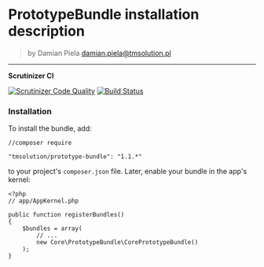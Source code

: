 
# PrototypeBundle installation description

>by Damian Piela <damian.piela@tmsolution.pl>


---


__Scrutinizer CI__

[![Scrutinizer Code Quality](https://scrutinizer-ci.com/g/TMSolution/PrototypeBundle/badges/quality-score.png?b=master)](https://scrutinizer-ci.com/g/TMSolution/PrototypeBundle/?branch=master)
[![Build Status](https://scrutinizer-ci.com/g/TMSolution/PrototypeBundle/badges/build.png?b=master)](https://scrutinizer-ci.com/g/TMSolution/PrototypeBundle/build-status/master)

### Installation

To install the bundle, add: 

```
//composer require

"tmsolution/prototype-bundle": "1.1.*"
```

to your project's `composer.json` file. Later, enable your bundle in the app's kernel:

```
<?php
// app/AppKernel.php

public function registerBundles()
{
    $bundles = array(
        // ...
        new Core\PrototypeBundle\CorePrototypeBundle()
    );
}
```



